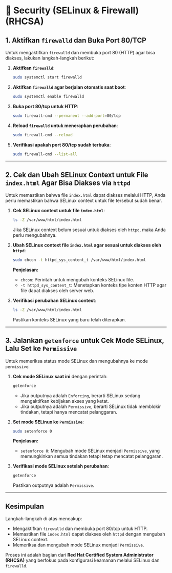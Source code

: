 # 📌 Security (SELinux & Firewall) (RHCSA)

## 1. Aktifkan `firewalld` dan Buka Port 80/TCP

Untuk mengaktifkan `firewalld` dan membuka port 80 (HTTP) agar bisa diakses, lakukan langkah-langkah berikut:

1. **Aktifkan `firewalld`**:

   ```bash
   sudo systemctl start firewalld
   ```

2. **Aktifkan `firewalld` agar berjalan otomatis saat boot**:

   ```bash
   sudo systemctl enable firewalld
   ```

3. **Buka port 80/tcp untuk HTTP**:

   ```bash
   sudo firewall-cmd --permanent --add-port=80/tcp
   ```

4. **Reload `firewalld` untuk menerapkan perubahan**:

   ```bash
   sudo firewall-cmd --reload
   ```

5. **Verifikasi apakah port 80/tcp sudah terbuka**:

   ```bash
   sudo firewall-cmd --list-all
   ```

---

## 2. Cek dan Ubah SELinux Context untuk File `index.html` Agar Bisa Diakses via `httpd`

Untuk memastikan bahwa file `index.html` dapat diakses melalui HTTP, Anda perlu memastikan bahwa SELinux context untuk file tersebut sudah benar.

1. **Cek SELinux context untuk file `index.html`**:

   ```bash
   ls -Z /var/www/html/index.html
   ```

   Jika SELinux context belum sesuai untuk diakses oleh `httpd`, maka Anda perlu mengubahnya.

2. **Ubah SELinux context file `index.html` agar sesuai untuk diakses oleh `httpd`**:

   ```bash
   sudo chcon -t httpd_sys_content_t /var/www/html/index.html
   ```

   **Penjelasan:**

   - `chcon`: Perintah untuk mengubah konteks SELinux file.
   - `-t httpd_sys_content_t`: Menetapkan konteks tipe konten HTTP agar file dapat diakses oleh server web.

3. **Verifikasi perubahan SELinux context**:

   ```bash
   ls -Z /var/www/html/index.html
   ```

   Pastikan konteks SELinux yang baru telah diterapkan.

---

## 3. Jalankan `getenforce` untuk Cek Mode SELinux, Lalu Set ke `Permissive`

Untuk memeriksa status mode SELinux dan mengubahnya ke mode `permissive`:

1. **Cek mode SELinux saat ini** dengan perintah:

   ```bash
   getenforce
   ```

   - Jika outputnya adalah `Enforcing`, berarti SELinux sedang mengaktifkan kebijakan akses yang ketat.
   - Jika outputnya adalah `Permissive`, berarti SELinux tidak memblokir tindakan, tetapi hanya mencatat pelanggaran.

2. **Set mode SELinux ke `Permissive`**:

   ```bash
   sudo setenforce 0
   ```

   **Penjelasan:**

   - `setenforce 0`: Mengubah mode SELinux menjadi `Permissive`, yang memungkinkan semua tindakan tetapi tetap mencatat pelanggaran.

3. **Verifikasi mode SELinux setelah perubahan**:

   ```bash
   getenforce
   ```

   Pastikan outputnya adalah `Permissive`.

---

## Kesimpulan

Langkah-langkah di atas mencakup:

- Mengaktifkan `firewalld` dan membuka port 80/tcp untuk HTTP.
- Memastikan file `index.html` dapat diakses oleh `httpd` dengan mengubah SELinux context.
- Memeriksa dan mengubah mode SELinux menjadi `Permissive`.

Proses ini adalah bagian dari **Red Hat Certified System Administrator (RHCSA)** yang berfokus pada konfigurasi keamanan melalui SELinux dan `firewalld`.
